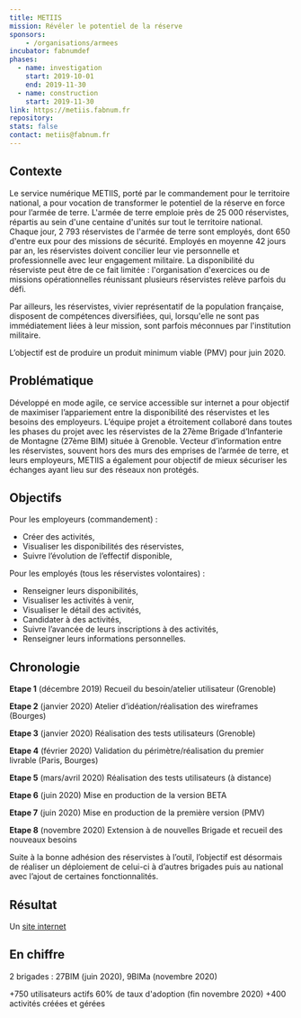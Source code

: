 ```yaml
---
title: METIIS
mission: Révéler le potentiel de la réserve
sponsors:
    - /organisations/armees
incubator: fabnumdef
phases:
  - name: investigation
    start: 2019-10-01
    end: 2019-11-30
  - name: construction
    start: 2019-11-30
link: https://metiis.fabnum.fr
repository:
stats: false
contact: metiis@fabnum.fr
---
```


## Contexte
Le service numérique METIIS, porté par le commandement pour le territoire national, a pour vocation de transformer le potentiel de la réserve en force pour l’armée de terre. L'armée de terre emploie près de 25 000 réservistes, répartis au sein d'une centaine d'unités sur tout le territoire national. Chaque jour, 2 793 réservistes de l'armée de terre sont employés, dont 650 d'entre eux pour des missions de sécurité. Employés en moyenne 42 jours par an, les réservistes doivent concilier leur vie personnelle et professionnelle avec leur engagement militaire. La disponibilité du réserviste peut être de ce fait limitée : l'organisation d'exercices ou de missions opérationnelles réunissant plusieurs réservistes relève parfois du défi.

Par ailleurs, les réservistes, vivier représentatif de la population française, disposent de compétences diversifiées, qui, lorsqu'elle ne sont pas immédiatement liées à leur mission, sont parfois méconnues par l'institution militaire.

L’objectif est de produire un produit minimum viable (PMV) pour juin 2020. 

## Problématique
Développé en mode agile, ce service accessible sur internet a pour objectif de maximiser l’appariement entre la disponibilité des réservistes et les besoins des employeurs. L’équipe projet a étroitement collaboré dans toutes les phases du projet avec les réservistes de la 27ème Brigade d’Infanterie de Montagne (27ème BIM) située à Grenoble.
Vecteur d’information entre les réservistes, souvent hors des murs des emprises de l’armée de terre, et leurs employeurs, METIIS a également pour objectif de mieux sécuriser les échanges ayant lieu sur des réseaux non protégés.

## Objectifs
Pour les employeurs (commandement) :
* Créer des activités, 
* Visualiser les disponibilités des réservistes,
* Suivre l’évolution de l’effectif disponible,

Pour les employés (tous les réservistes volontaires) :
* Renseigner leurs disponibilités,
* Visualiser les activités à venir,
* Visualiser le détail des activités,
* Candidater à des activités,
* Suivre l’avancée de leurs inscriptions à des activités,
* Renseigner leurs informations personnelles.


## Chronologie
__Etape 1__ (décembre 2019) Recueil du besoin/atelier utilisateur (Grenoble)

__Etape 2__ (janvier 2020) Atelier d’idéation/réalisation des wireframes (Bourges)

__Etape 3__ (janvier 2020) Réalisation des tests utilisateurs (Grenoble)

__Etape 4__ (février 2020) Validation du périmètre/réalisation du premier livrable (Paris, Bourges)

__Etape 5__ (mars/avril 2020) Réalisation des tests utilisateurs (à distance)

__Etape 6__ (juin 2020) Mise en production de la version BETA 

__Etape 7__ (juin 2020) Mise en production de la première version (PMV)

__Etape 8__ (novembre 2020) Extension à de nouvelles Brigade et recueil des nouveaux besoins

Suite à la bonne adhésion des réservistes à l’outil, l’objectif est désormais de réaliser un déploiement de celui-ci à d’autres brigades puis au national avec l’ajout de certaines fonctionnalités.

## Résultat
Un [site internet](https://metiis.fabnum.fr/connexion)

## En chiffre
2 brigades : 27BIM (juin 2020), 9BIMa (novembre 2020)

+750 utilisateurs actifs
60% de taux d'adoption (fin novembre 2020)
+400 activités créées et gérées



